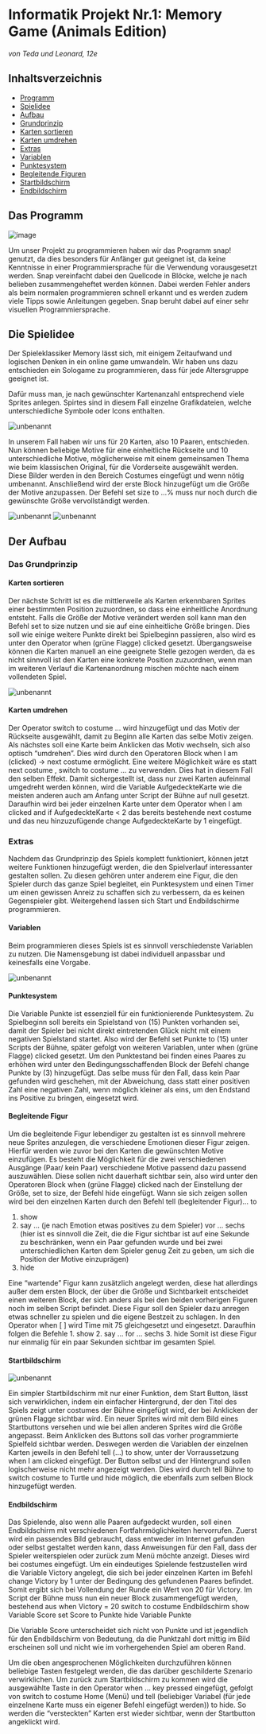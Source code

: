 # Informatik Projekt Nr.1: Memory Game (Animals Edition)
*von Teda und Leonard, 12e*

## Inhaltsverzeichnis
* [Programm](#Programm)
* [Spielidee](#Spielidee)
* [Aufbau](#Aufbau)
 * [Grundprinzip](#Grundprinzip)
  * [Karten sortieren](#Sortieren)
  * [Karten umdrehen](#Umdrehen)
 * [Extras](#Extras)
  * [Variablen](#Variablen)
  * [Punktesystem](#Punktesystem)
  * [Begleitende Figuren](#Figuren)
  * [Startbildschirm](#Startbildschirm)
  * [Endbildschirm](#Endbildschirm)


## Das Programm <a name="Programm"></a>

![image](https://user-images.githubusercontent.com/42579285/48960806-160b1200-ef70-11e8-82f8-a4498ecd9050.png)


Um unser Projekt zu programmieren haben wir das Programm snap! genutzt, da dies besonders für Anfänger gut geeignet ist, da keine Kenntnisse in einer Programmiersprache für die Verwendung vorausgesetzt werden. Snap vereinfacht dabei den Quellcode in Blöcke, welche je nach belieben zusammengeheftet werden können. Dabei werden Fehler anders als beim normalen programmieren schnell erkannt und es werden zudem viele Tipps sowie Anleitungen gegeben. Snap beruht dabei auf einer sehr visuellen Programmiersprache.


## Die Spielidee <a name="Spielidee"></a>

Der Spieleklassiker Memory lässt sich, mit einigem Zeitaufwand und logischen Denken in ein online game umwandeln. Wir haben uns dazu entschieden ein Sologame zu programmieren, dass für jede Altersgruppe geeignet ist.

Dafür muss man, je nach gewünschter Kartenanzahl entsprechend viele Sprites anlegen. Spirtes sind in diesem Fall einzelne Grafikdateien, welche unterschiedliche Symbole oder Icons enthalten.

![unbenannt](https://user-images.githubusercontent.com/42579285/48960973-6cc51b80-ef71-11e8-9005-e67377dd267e.png)

In unserem Fall haben wir uns für 20 Karten, also 10 Paaren, entschieden. Nun können beliebige Motive für eine einheitliche Rückseite und 10 unterschiedliche Motive, möglicherweise mit einem gemeinsamen Thema wie beim klassischen Original, für die Vorderseite ausgewählt werden. Diese Bilder werden in den Bereich Costumes eingefügt und wenn nötig umbenannt. Anschließend wird der erste Block hinzugefügt um die Größe der Motive anzupassen. Der Befehl set size to …% muss nur noch durch die gewünschte Größe vervollständigt werden.

![unbenannt](https://user-images.githubusercontent.com/42579285/48961170-b9f5bd00-ef72-11e8-97e4-339291633b87.png)
![unbenannt](https://user-images.githubusercontent.com/42579285/48961086-3d62de80-ef72-11e8-9ee7-3127360d4dee.png)


## Der Aufbau <a name="Aufbau"></a>

### Das Grundprinzip <a name="Grundprinzip"></a>

#### Karten sortieren <a name="Sortieren"></a>

Der nächste Schritt ist es die mittlerweile als Karten erkennbaren Sprites einer bestimmten Position zuzuordnen, so dass eine einheitliche Anordnung entsteht. Falls die Größe der Motive verändert werden soll kann man den Befehl set to size nutzen und sie auf eine einheitliche Größe bringen. Dies soll wie einige weitere Punkte direkt bei Spielbeginn passieren, also wird es unter den Operator when (grüne Flagge) clicked gesetzt. Übergangsweise können die Karten manuell an eine geeignete Stelle gezogen werden, da es nicht sinnvoll ist den Karten eine konkrete Position zuzuordnen, wenn man im weiteren Verlauf die Kartenanordnung mischen möchte nach einem vollendeten Spiel.

![unbenannt](https://user-images.githubusercontent.com/42579285/48961040-f248cb80-ef71-11e8-97b4-4d8729ba9c2f.png)

#### Karten umdrehen <a name="Umdrehen"></a>

Der Operator switch to costume … wird hinzugefügt und das Motiv der Rückseite ausgewählt, damit zu Beginn alle Karten das selbe Motiv zeigen. 
Als nächstes soll eine Karte beim Anklicken das Motiv wechseln, sich also optisch “umdrehen”. Dies wird durch den Operatoren Block when I am (clicked) -> next costume ermöglicht. Eine weitere Möglichkeit wäre es statt next costume , switch to costume … zu verwenden. Dies hat in diesem Fall den selben Effekt.
Damit sichergestellt ist, dass nur zwei Karten aufeinmal umgedreht werden können, wird die Variable AufgedeckteKarte wie die meisten anderen auch am Anfang unter Script der Bühne auf null gesetzt. Daraufhin wird bei jeder einzelnen Karte unter dem Operator when I am clicked and if AufgedeckteKarte < 2 das bereits bestehende next costume und das neu hinzuzufügende change AufgedeckteKarte by 1 eingefügt.


### Extras  <a name="Extras"></a>

Nachdem das Grundprinzip des Spiels komplett funktioniert, können jetzt weitere Funktionen hinzugefügt werden, die den Spielverlauf interessanter gestalten sollen.
Zu diesen gehören unter anderem eine Figur, die den Spieler durch das ganze Spiel begleitet, ein Punktesystem und einen Timer um einen gewissen Anreiz zu schaffen sich zu verbessern, da es keinen Gegenspieler gibt. Weitergehend lassen sich Start und Endbildschirme programmieren.


#### Variablen <a name="Variablen"></a>

Beim programmieren dieses Spiels ist es sinnvoll verschiedenste Variablen zu nutzen. Die Namensgebung ist dabei individuell anpassbar und keinesfalls eine Vorgabe.

![unbenannt](https://user-images.githubusercontent.com/42579285/48961234-43a58a80-ef73-11e8-9106-cdb801df174f.png)

#### Punktesystem <a name="Punktesystem"></a>

Die Variable Punkte ist essenziell für ein funktionierende Punktesystem. Zu Spielbeginn soll bereits ein Spielstand von (15) Punkten vorhanden sei, damit der Spieler bei nicht direkt eintretenden Glück nicht mit einem negativen Spielstand startet. Also wird der Befehl set Punkte to (15) unter Scripts der Bühne, später gefolgt von weiteren Variablen, unter when (grüne Flagge) clicked gesetzt. Um den Punktestand bei finden eines Paares zu erhöhen wird unter den Bedingungsschaffenden Block der Befehl change Punkte by (3) hinzugefügt. Das selbe muss für den Fall, dass kein Paar gefunden wird geschehen, mit der Abweichung, dass statt einer positiven Zahl eine negativen Zahl, wenn möglich kleiner als eins, um den Endstand ins Positive zu bringen, eingesetzt wird.


#### Begleitende Figur <a name="Figuren"></a>

Um die begleitende Figur lebendiger zu gestalten ist es sinnvoll mehrere neue Sprites anzulegen, die verschiedene Emotionen dieser Figur zeigen. Hierfür werden wie zuvor bei den Karten die gewünschten Motive einzufügen. Es besteht die Möglichkeit für die zwei verschiedenen Ausgänge (Paar/ kein Paar) verschiedene Motive passend dazu passend auszuwählen. Diese sollen nicht dauerhaft sichtbar sein, also wird unter den Operatoren Block when (grüne Flagge) clicked nach der Einstellung der Größe, set to size, der Befehl hide eingefügt. Wann sie sich zeigen sollen wird bei den einzelnen Karten durch den Befehl tell (begleitender Figur)… to 
1. show
2. say … (je nach Emotion etwas positives zu dem Spieler) vor … sechs (hier ist es sinnvoll die Zeit, die die Figur sichtbar ist auf eine Sekunde zu beschränken, wenn ein Paar gefunden wurde und bei zwei unterschiedlichen Karten dem Spieler genug Zeit zu geben, um sich die Position der Motive einzuprägen)
3. hide

Eine “wartende” Figur kann zusätzlich angelegt werden, diese hat allerdings außer dem ersten Block, der über die Größe und Sichtbarkeit entscheidet einen weiteren Block, der sich anders als bei den beiden vorherigen Figuren noch im selben Script befindet. Diese Figur soll den Spieler dazu anregen etwas schneller zu spielen und die eigene Bestzeit zu schlagen. In den Operator when [ ] wird Time mit 75 gleichgesetzt und eingesetzt. Daraufhin folgen die Befehle 1. show
2. say … for … sechs 
3. hide
Somit ist diese Figur nur einmalig für ein paar Sekunden sichtbar im gesamten Spiel.


#### Startbildschirm <a name="Startbildschirm"></a>

![unbenannt](https://user-images.githubusercontent.com/42579285/48960865-89ad1f00-ef70-11e8-9988-c1d890fe1fdb.png)

Ein simpler Startbildschirm mit nur einer Funktion, dem Start Button, lässt sich verwirklichen, indem ein einfacher Hintergrund, der den Titel des Spiels zeigt unter costumes der Bühne eingefügt wird, der bei Anklicken der grünen Flagge sichtbar wird. Ein neuer Sprites wird mit dem Bild eines Startbuttons versehen und wie bei allen anderen Sprites wird die Größe angepasst. Beim Anklicken des Buttons soll das vorher programmierte Spielfeld sichtbar werden. Deswegen werden die Variablen der einzelnen Karten jeweils in den Befehl tell (...) to show, unter der Vorraussetzung when I am clicked eingefügt.
Der Button selbst und der Hintergrund sollen logischerweise nicht mehr angezeigt werden. Dies wird durch tell Bühne to switch costume to Turtle und hide möglich, die ebenfalls zum selben Block hinzugefügt werden.


#### Endbildschirm <a name="Endbildschirm"></a>

Das Spielende, also wenn alle Paaren aufgedeckt wurden, soll einen Endbildschirm mit verschiedenen Fortfahrmöglichkeiten hervorrufen. Zuerst wird ein passendes Bild gebraucht, dass entweder im Internet gefunden oder selbst gestaltet werden kann, dass Anweisungen für den Fall, dass der Spieler weiterspielen oder zurück zum Menü möchte anzeigt. Dieses wird bei costumes eingefügt. Um ein eindeutiges Spielende festzustellen wird die Variable Victory angelegt, die sich bei jeder einzelnen Karten im Befehl change Victory by 1 unter der Bedingung des gefundenen Paares befindet. Somit ergibt sich bei Vollendung der Runde ein Wert von 20 für Victory. Im Script der Bühne muss nun ein neuer Block zusammengefügt werden, bestehend aus 
when Victory = 20
switch to costume Endbildschirm 
show Variable Score 
set Score to Punkte
hide Variable Punkte

Die Variable Score unterscheidet sich nicht von Punkte und ist jegendlich für den Endbildschirm von Bedeutung, da die Punktzahl dort mittig im Bild erscheinen soll und nicht wie im vorhergehenden Spiel am oberen Rand.

Um die oben angesprochenen Möglichkeiten durchzuführen können beliebige Tasten festgelegt werden, die das darüber geschilderte Szenario verwirklichen. 
Um zurück zum Startbildschirm zu kommen wird die ausgewählte Taste in den Operator when … key pressed eingefügt, gefolgt von switch to costume Home (Menü) und tell (beliebiger Variabel (für  jede einzelnene Karte muss ein eigener Befehl eingefügt werden)) to hide. So werden die “versteckten” Karten erst wieder sichtbar, wenn der Startbutton angeklickt wird.



